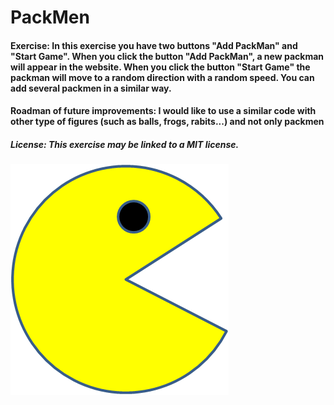 # PackMen
#### Exercise: In this exercise you have two buttons "Add PackMan" and "Start Game". When you click the button "Add PackMan", a new packman will appear in the website. When you click the button "Start Game" the packman will move to a random direction with a random speed. You can add several packmen in a similar way.
#### Roadman of future improvements: I would like to use a similar code with other type of figures (such as balls, frogs, rabits...) and not only packmen
##### License: This exercise may be linked to a MIT license.

<img src="images/pacman1.png">
